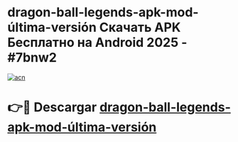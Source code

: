 # dragon-ball-legends-apk-mod-última-versión Скачать APK Бесплатно на Android 2025 - #7bnw2

[![acn](https://github.com/user-attachments/assets/0f9c940e-d8b0-45ae-aac7-cd30a18b3e1c)](https://apps.freeplayer.one?title=dragon-ball-legends-apk-mod-última-versión&ref=9RF)

# 👉🔴 Descargar [dragon-ball-legends-apk-mod-última-versión](https://apps.freeplayer.one?title=dragon-ball-legends-apk-mod-última-versión&ref=9RF)
